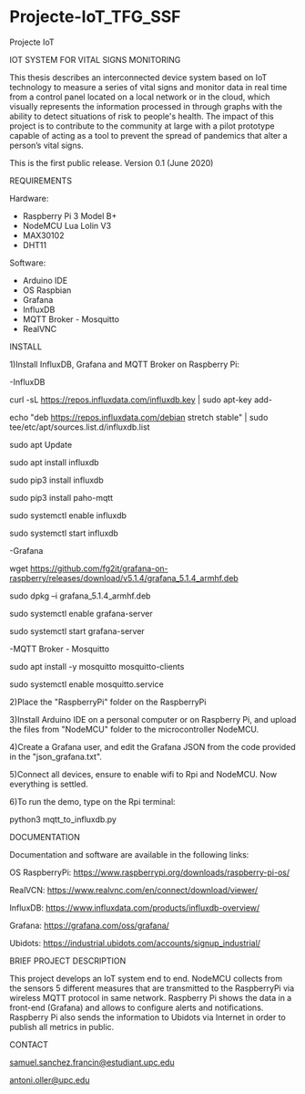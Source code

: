 # Projecte-IoT_TFG_SSF
Projecte IoT


IOT SYSTEM FOR VITAL SIGNS MONITORING

This thesis describes an interconnected device system based on IoT technology to measure a series of vital signs and monitor data in real time from a control panel located on a local network or in the cloud, which visually represents the information processed in through graphs with the ability to detect situations of risk to people's health.
The impact of this project is to contribute to the community at large with a pilot prototype capable of acting as a tool to prevent the spread of pandemics that alter a person’s vital signs.

This is the first public release. Version 0.1 (June 2020)


REQUIREMENTS

Hardware:
- Raspberry Pi 3 Model B+
- NodeMCU Lua Lolin V3
- MAX30102
- DHT11

Software:
- Arduino IDE
- OS Raspbian
- Grafana
- InfluxDB
- MQTT Broker - Mosquitto
- RealVNC


INSTALL

1)Install InfluxDB, Grafana and MQTT Broker on Raspberry Pi:

-InfluxDB

curl -sL https://repos.influxdata.com/influxdb.key | sudo apt-key add-

echo "deb https://repos.influxdata.com/debian stretch stable" | sudo tee/etc/apt/sources.list.d/influxdb.list							

sudo apt Update

sudo apt install influxdb  								

sudo pip3 install influxdb						

sudo pip3 install paho-mqtt						

sudo systemctl enable influxdb						

sudo systemctl start influxdb	

-Grafana

wget https://github.com/fg2it/grafana-on-raspberry/releases/download/v5.1.4/grafana_5.1.4_armhf.deb

sudo dpkg –i grafana_5.1.4_armhf.deb

sudo systemctl enable grafana-server					

sudo systemctl start grafana-server
						
-MQTT Broker - Mosquitto

sudo apt install -y mosquitto mosquitto-clients			

sudo systemctl enable mosquitto.service

2)Place the "RaspberryPi" folder on the RaspberryPi

3)Install Arduino IDE on a personal computer or on Raspberry Pi, and upload the files from "NodeMCU" folder to the microcontroller NodeMCU.

4)Create a Grafana user, and edit the Grafana JSON from the code provided in the "json_grafana.txt".

5)Connect all devices, ensure to enable wifi to Rpi and NodeMCU. Now everything is settled.

6)To run the demo, type on the Rpi terminal:

python3 mqtt_to_influxdb.py


DOCUMENTATION

Documentation and software are available in the following links:

OS RaspberryPi: https://www.raspberrypi.org/downloads/raspberry-pi-os/

RealVCN: https://www.realvnc.com/en/connect/download/viewer/

InfluxDB: https://www.influxdata.com/products/influxdb-overview/

Grafana: https://grafana.com/oss/grafana/

Ubidots: https://industrial.ubidots.com/accounts/signup_industrial/


BRIEF PROJECT DESCRIPTION

This project develops an IoT system end to end.
NodeMCU collects from the sensors 5 different measures that are transmitted to the RaspberryPi via wireless MQTT protocol in same network.
Raspberry Pi shows the data in a front-end (Grafana) and allows to configure alerts and notifications.
Raspberry Pi also sends the information to Ubidots via Internet in order to publish all metrics in public.


CONTACT

samuel.sanchez.francin@estudiant.upc.edu

antoni.oller@upc.edu
